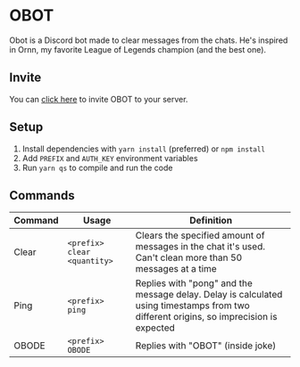 # OBOT
Obot is a Discord bot made to clear messages from the chats. He's inspired in Ornn, my favorite League of Legends champion (and the best one).

## Invite
You can [click here](https://discord.com/api/oauth2/authorize?client_id=938149705140027472&permissions=8&scope=bot%20applications.commands) to invite OBOT to your server.

## Setup

1. Install dependencies with `yarn install` (preferred) or `npm install`
2. Add `PREFIX` and `AUTH_KEY` environment variables
3. Run `yarn qs` to compile and run the code

## Commands
| **Command** | **Usage** | **Definition** |
| --- | --- | --- |
| Clear | `<prefix> clear <quantity>` | Clears the specified amount of messages in the chat it's used. Can't clean more than 50 messages at a time |
| Ping | `<prefix> ping` | Replies with "pong" and the message delay. Delay is calculated using timestamps from two different origins, so imprecision is expected |
| OBODE | `<prefix> OBODE` | Replies with "OBOT" (inside joke) |